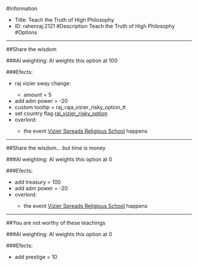 #Information
 - Title: Teach the Truth of High Philosophy
 - ID: rahenraj.2121
#Description
Teach the Truth of High Philosophy
#Options

___
##Share the wisdom

###AI weighting:
AI weights this option at 100


###Efects:<ul><li>raj vizier sway change:</li><ul><li>amount = 5</li></ul><li>add adm power = -20</li><li>custom tooltip = raj_raja_vizier_risky_option_tt</li><li>set country flag [raj_vizier_risky_option](../flags/raj_vizier_risky_option.md)</li><li>overlord:</li><ul><li>the event [Vizier Spreads Religious School](../events/vizier_spreads_religious_school.md) happens</li></ul></ul>

___
##Share the wisdom... but time is money

###AI weighting:
AI weights this option at 0


###Efects:<ul><li>add treasury = 100</li><li>add adm power = -20</li><li>overlord:</li><ul><li>the event [Vizier Spreads Religious School](../events/vizier_spreads_religious_school.md) happens</li></ul></ul>

___
##You are not worthy of these teachings

###AI weighting:
AI weights this option at 0


###Efects:<ul><li>add prestige = 10</li></ul>
